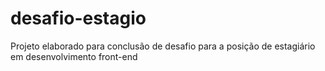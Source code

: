 # desafio-estagio
Projeto elaborado para conclusão de desafio para a posição de estagiário em desenvolvimento front-end
